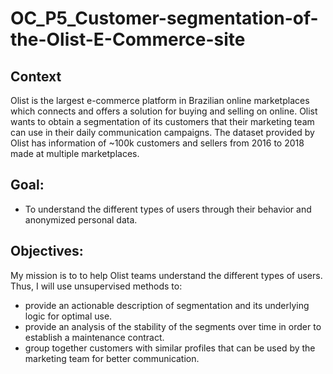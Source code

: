 # OC_P5_Customer-segmentation-of-the-Olist-E-Commerce-site

## Context
Olist is the largest e-commerce platform in Brazilian online marketplaces which connects and offers a solution for buying and selling on online. Olist wants to obtain a segmentation of its customers that their marketing team can use in their daily communication campaigns. The dataset provided by Olist has information of ~100k customers and sellers from 2016 to 2018 made at multiple marketplaces. 
 
 
 ## Goal:
 - To understand the different types of users through their behavior and anonymized personal data.
 
 ## Objectives:
 My mission is to to help Olist teams understand the different types of users. Thus, I will use unsupervised methods to:
 - provide an actionable description of segmentation and its underlying logic for optimal use. 
 - provide an analysis of the stability of the segments over time in order to establish a maintenance contract.
 - group together customers with similar profiles that can be used by the marketing team for better communication.

